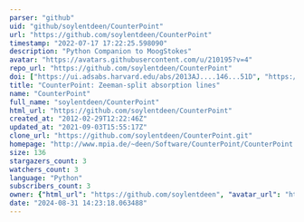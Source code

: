 ```yaml
---
parser: "github"
uid: "github/soylentdeen/CounterPoint"
url: "https://github.com/soylentdeen/CounterPoint"
timestamp: "2022-07-17 17:22:25.598090"
description: "Python Companion to MoogStokes"
avatar: "https://avatars.githubusercontent.com/u/210195?v=4"
repo_url: "https://github.com/soylentdeen/CounterPoint"
doi: ["https://ui.adsabs.harvard.edu/abs/2013AJ....146...51D", "https://ui.adsabs.harvard.edu/abs/2015ascl.soft12013D/abstract"]
title: "CounterPoint: Zeeman-split absorption lines"
name: "CounterPoint"
full_name: "soylentdeen/CounterPoint"
html_url: "https://github.com/soylentdeen/CounterPoint"
created_at: "2012-02-29T12:22:46Z"
updated_at: "2021-09-03T15:55:17Z"
clone_url: "https://github.com/soylentdeen/CounterPoint.git"
homepage: "http://www.mpia.de/~deen/Software/CounterPoint/CounterPoint.html"
size: 136
stargazers_count: 3
watchers_count: 3
language: "Python"
subscribers_count: 3
owner: {"html_url": "https://github.com/soylentdeen", "avatar_url": "https://avatars.githubusercontent.com/u/210195?v=4", "login": "soylentdeen", "type": "User"}
date: "2024-08-31 14:23:18.063488"
---
```

